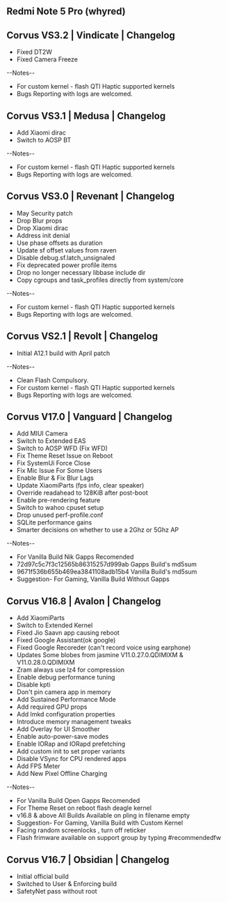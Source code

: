 ## Redmi Note 5 Pro (whyred)

## Corvus VS3.2 | Vindicate | Changelog

- Fixed DT2W
- Fixed Camera Freeze

--Notes--

- For custom kernel - flash QTI Haptic supported kernels 
- Bugs Reporting with logs are welcomed.

## Corvus VS3.1 | Medusa | Changelog

- Add Xiaomi dirac
- Switch to AOSP BT

--Notes--

- For custom kernel - flash QTI Haptic supported kernels 
- Bugs Reporting with logs are welcomed.

## Corvus VS3.0 | Revenant | Changelog

- May Security patch
- Drop Blur props
- Drop Xiaomi dirac
- Address init denial 
- Use phase offsets as duration
- Update sf offset values from raven 
- Disable debug.sf.latch_unsignaled
- Fix deprecated power profile items
- Drop no longer necessary libbase include dir
- Copy cgroups and task_profiles directly from system/core


--Notes--

- For custom kernel - flash QTI Haptic supported kernels 
- Bugs Reporting with logs are welcomed.


## Corvus VS2.1 | Revolt | Changelog

- Initial A12.1 build with April patch

--Notes--

- Clean Flash Compulsory.
- For custom kernel - flash QTI Haptic supported kernels 
- Bugs Reporting with logs are welcomed.

## Corvus V17.0 | Vanguard | Changelog

- Add MIUI Camera
- Switch to Extended EAS
- Switch to AOSP WFD (Fix WFD)
- Fix Theme Reset Issue on Reboot
- Fix SystemUi Force Close
- Fix Mic Issue For Some Users
- Enable Blur & Fix Blur Lags
- Update XiaomiParts (fps info, clear speaker)
- Override readahead to 128KiB after post-boot
- Enable pre-rendering feature
- Switch to wahoo cpuset setup
- Drop unused perf-profile.conf
- SQLite performance gains
- Smarter decisions on whether to use a 2Ghz or 5Ghz AP

--Notes--

- For Vanilla Build Nik Gapps Recomended
- 72d97c5c7f3c12565b86315257d999ab Gapps Build's md5sum
- 9671f536b655b469ea3841108adb15b4 Vanilla Build's md5sum
- Suggestion- For Gaming, Vanilla Build Without Gapps

## Corvus V16.8 | Avalon | Changelog

- Add XiaomiParts
- Switch to Extended Kernel
- Fixed Jio Saavn app causing reboot
- Fixed Google Assistant(ok google)
- Fixed Google Recoreder (can't record voice using earphone)
- Updates Some blobes from jasmine V11.0.27.0.QDIMIXM & V11.0.28.0.QDIMIXM 
- Zram always use lz4 for compression
- Enable debug performance tuning
- Disable kpti
- Don't pin camera app in memory
- Add Sustained Performance Mode
- Add required GPU props
- Add lmkd configuration properties
- Introduce memory management tweaks
- Add Overlay for UI Smoother
- Enable auto-power-save modes
- Enable IORap and IORapd prefetching
- Add custom init to set proper variants
- Disable VSync for CPU rendered apps
- Add FPS Meter
- Add New Pixel Offline Charging

--Notes--

- For Vanilla Build Open Gapps Recomended
- For Theme Reset on reboot flash deagle kernel
- v16.8 & above All Builds Available on pling in filename empty
- Suggestion- For Gaming, Vanilla Build with Custom Kernel
- Facing random screenlocks , turn off reticker
- Flash frimware available on support group by typing #recommendedfw

## Corvus V16.7 | Obsidian | Changelog

- Initial official build
- Switched to User & Enforcing build
- SafetyNet pass without root
